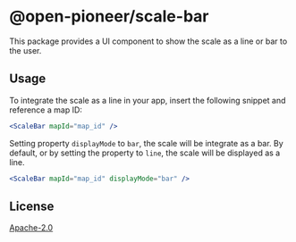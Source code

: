 # @open-pioneer/scale-bar

This package provides a UI component to show the scale as a line or bar to the user.

## Usage

To integrate the scale as a line in your app, insert the following snippet and reference a map ID:

```jsx
<ScaleBar mapId="map_id" />
```

Setting property `displayMode` to `bar`, the scale will be integrate as a bar. By default, or by setting the property to `line`, the scale will be displayed as a line.

```jsx
<ScaleBar mapId="map_id" displayMode="bar" />
```

## License

[Apache-2.0](https://www.apache.org/licenses/LICENSE-2.0)

